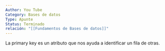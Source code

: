 ```yaml
---
Author: You Tube
Category: Bases de datos
Type: Apunte
Status: Terminado
relación: "[[Fundamentos de Bases de datos]]"
---
```

La primary key es un atributo que nos ayuda a identificar un fila de otras.